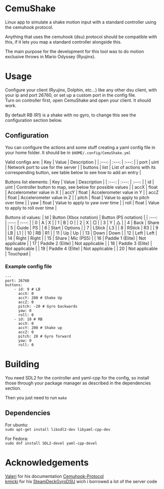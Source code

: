 # CemuShake
Linux app to simulate a shake motion input with a standard controller using the cemuhook protocol.

Anything that uses the cemuhook (dsu) protocol should be compatible with this, if it lets you map a standard controller alongside this.  

The main purpose for the development for this tool was to do motion exclusive throws in Mario Odyssey (Ryujinx).

# Usage
Configure your client (Ryujinx, Dolphin, etc...) like any other dsu client, with your ip and port 26760, or set up a custom port in the config file.  
Turn on controller first, open CemuShake and open your client. It should work.

By default RB (R1) is a shake with no gyro, to change this see the configuration section below.

## Configuration
You can configure the actions and some stuff creating a yaml config file in your home folder. It should be in `$HOME/.config/CemuShake.yml`

Valid configs are:
| Key | Value | Description |
| :---: | :---: | :---: |
| port | uint | Network port to use for the server |
| buttons | list | List of actions with its correspending button, see table below to see how to add an entry |

Buttons list elements:
| Key | Value | Description |
| :---: | :---: | :---: |
| id | uint | Controller button to map, see below for possible values |
| accX | float | Accelerometer value in X |
| accY | float | Accelerometer value in Y |
| accZ | float | Accelerometer value in Z |
| pitch | float | Value to apply to pitch over time |
| yaw | float | Value to apply to yaw over time |
| roll | float | Value to apply to roll over time |

Buttons id values:
| Id | Button (Xbox notation) | Button (PS notation) |
| :---: | :---: | :---: |
| 0 | A | X |
| 1 | B | O |
| 2 | X | □ |
| 3 | Y | △ |
| 4 | Back | Share |
| 5 | Guide | PS |
| 6 | Start | Options |
| 7 | LStick | L3 |
| 8 | RStick | R3 |
| 9 | LB | L1 |
| 10 | RB | R1 |
| 11 | Up | Up |
| 13 | Down | Down |
| 12 | Left | Left |
| 14 | Right | Right |
| 15 | Share | Mic (PS5) |
| 16 | Paddle 1 (Elite) | Not applicable |
| 17 | Paddle 2 (Elite) | Not applicable |
| 18 | Paddle 3 (Elite) | Not applicable |
| 19 | Paddle 4 (Elite) | Not applicable |
| 20 | Not applicable | Touchpad |

### Example config file
```
---
port: 26760
buttons:
    - id: 9 # LB
      accX: 0
      accY: 200 # Shake Up
      accZ: 0
      pitch: -20 # Gyro backwards
      yaw: 0
      roll: 0
    - id: 10 # RB
      accX: 0
      accY: 200 # Shake up
      accZ: 0
      pitch: 20 # Gyro forward
      yaw: 0
      roll: 0
```
# Building
You need SDL2 for the controller and yaml-cpp for the config, so install those through your package manager as described in the dependencies section.

Then you just need to run `make`
## Dependencies
For ubuntu:  
`sudo apt-get install libsdl2-dev libyaml-cpp-dev`

For Fedora:  
`sudo dnf install SDL2-devel yaml-cpp-devel`

# Acknowledgements
[Valeri](https://github.com/v1993) for his documentation [Cemuhook-Protocol](https://github.com/v1993/cemuhook-protocol)  
[kmicki](https://github.com/kmicki) for his [SteamDeckGyroDSU](https://github.com/kmicki/SteamDeckGyroDSU) wich i borrowed a lot of the server code

